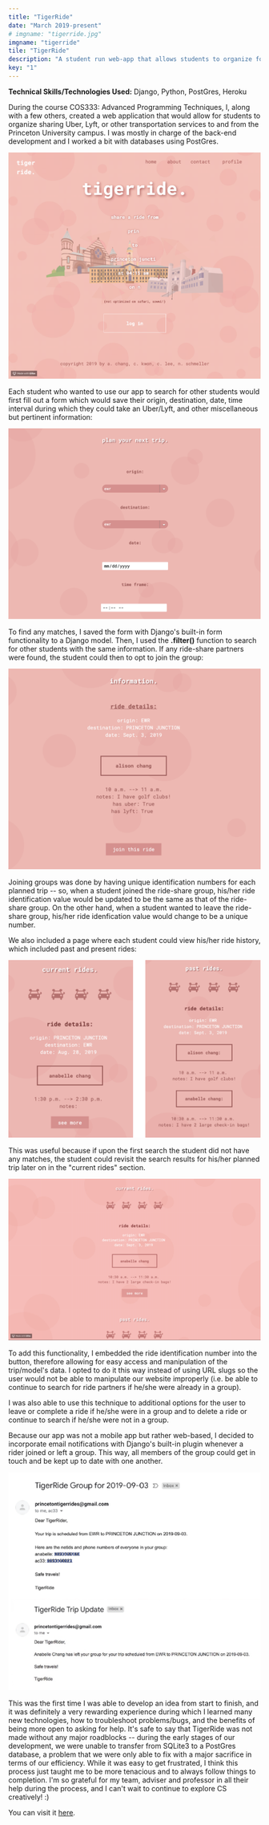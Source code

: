 ```yaml
---
title: "TigerRide"
date: "March 2019-present"
# imgname: "tigerride.jpg"
imgname: "tigerride"
tile: "TigerRide"
description: "A student run web-app that allows students to organize for transportation to and from airports."
key: "1"
---
```


__**Technical Skills/Technologies Used:**__ Django, Python, PostGres, Heroku

During the course COS333: Advanced Programming Techniques, I, along with a few others, created a web application that would allow for students to organize sharing Uber, Lyft, or other transportation services to and from the Princeton University campus. I was mostly in charge of the back-end development and I worked a bit with databases using PostGres.

![home_gif](../tigerride/home.gif)


Each student who wanted to use our app to search for other students would first fill out a form which would save their origin, destination, date, time interval during which they could take an Uber/Lyft, and other miscellaneous but pertinent information:

![plan_trip](../tigerride/plantrip1.jpg)

To find any matches, I saved the form with Django's built-in form functionality to a Django model. Then, I used the **.filter()** function to search for other students with the same information. If any ride-share partners were found, the student could then to opt to join the group:

![join_group](../tigerride/joingroup.jpg)

Joining groups was done by having unique identification numbers for each planned trip -- so, when a student joined the ride-share group, his/her ride identification value would be updated to be the same as that of the ride-share group. On the other hand, when a student wanted to leave the ride-share group, his/her ride idenfication value would change to be a unique number. 

We also included a page where each student could view his/her ride history, which included past and present rides:

![ride_history](../tigerride/ridehis.jpg)

This was useful because if upon the first search the student did not have any matches, the student could revisit the search results for his/her planned trip later on in the "current rides" section. 

![re-search](../tigerride/info.gif)

To add this functionality, I embedded the ride identification number into the button, therefore allowing for easy access and manipulation of the trip/model's data. I opted to do it this way instead of using URL slugs so the user would not be able to manipulate our website improperly (i.e. be able to continue to search for ride partners if he/she were already in a group). 

I was also able to use this technique to additional options for the user to leave or complete a ride if he/she were in a group and to delete a ride or continue to search if he/she were not in a group.

Because our app was not a mobile app but rather web-based, I decided to incorporate email notifications with Django's built-in plugin whenever a rider joined or left a group. This way, all members of the group could get in touch and be kept up to date with one another. 

![email_notification](../tigerride/emails.jpg)
<!-- 
any students who were traveling on the same date/time to and from the same locations
After filling out the form, which used the built-in Django form functionality, I saved the information to a Django model. 

The app connects students who were traveling on the same date to and from the same locations. In order to do so, I used the Django model and form functionalities.  -->

This was the first time I was able to develop an idea from start to finish, and it was definitely a very rewarding experience during which I learned many new technologies, how to troubleshoot problems/bugs, and the benefits of being more open to asking for help. It's safe to say that TigerRide was not made without any major roadblocks -- during the early stages of our development, we were unable to transfer from SQLite3 to a PostGres database, a problem that we were only able to fix with a major sacrifice in terms of our efficiency. While it was easy to get frustrated, I think this process just taught me to be more tenacious and to always follow things to completion. I'm so grateful for my team, adviser and professor in all their help during the process, and I can't wait to continue to explore CS creatively! :)

You can visit it [here](http://tigerride.herokuapp.com).  



